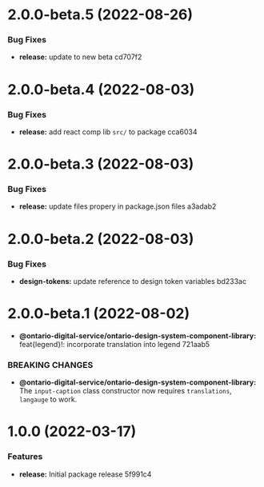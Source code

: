 # 2.0.0-beta.5 (2022-08-26)


### Bug Fixes

* **release:** update to new beta cd707f2

# 2.0.0-beta.4 (2022-08-03)


### Bug Fixes

* **release:** add react comp lib `src/` to package cca6034

# 2.0.0-beta.3 (2022-08-03)


### Bug Fixes

* **release:** update files propery in package.json files a3adab2

# 2.0.0-beta.2 (2022-08-03)


### Bug Fixes

* **design-tokens:** update reference to design token variables bd233ac

# 2.0.0-beta.1 (2022-08-02)


* **@ontario-digital-service/ontario-design-system-component-library:** feat{legend}!: incorporate translation into legend 721aab5


### BREAKING CHANGES

* **@ontario-digital-service/ontario-design-system-component-library:** The `input-caption` class constructor now requires
`translations`, `langauge` to work.

# 1.0.0 (2022-03-17)


### Features

* **release:** Initial package release 5f991c4

